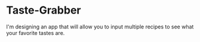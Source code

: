 # Taste-Grabber
I'm designing an app that will allow you to input multiple recipes to see what your favorite tastes are.
